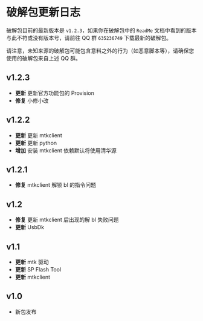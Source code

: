 # 破解包更新日志

破解包目前的最新版本是 `v1.2.3`，如果你在破解包中的 `ReadMe` 文档中看到的版本与此不符或没有版本号，请前往 QQ 群 `635236749` 下载最新的破解包。

请注意，未知来源的破解包可能包含意料之外的行为（如恶意脚本等），请确保您使用的破解包来自上述 QQ 群。

## v1.2.3
* **更新** 更新官方功能包的 Provision
* **修复** 小修小改

## v1.2.2
* **更新** 更新 mtkclient
* **更新** 更新 python
* **增加** 安装 mtkclient 依赖默认将使用清华源

## v1.2.1

* **修复** mtkclient 解锁 bl 的指令问题

## v1.2

* **修复** 更新 mtkclient 后出现的解 bl 失败问题
* **更新** UsbDk

## v1.1

* **更新** mtk 驱动
* **更新** SP Flash Tool
* **更新** mtkclient

## v1.0

* 新包发布
